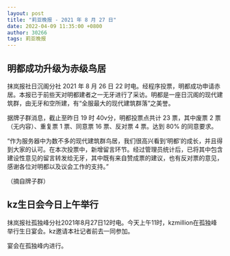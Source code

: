 ```yaml
---
layout: post
title: "莉亚晚报 - 2021 年 8 月 27 日"
date: 2022-04-09 11:35:00 +0800
author: 30266
tags: 莉亚晚报
---
```



## 明都成功升级为赤级鸟居
抹岚报社日沉阁分社 2021 年 8 月 26 日 22 时电。经程序投票，明都成功申请赤居。本报已于前些天对明都建者之一无牙进行了采访。明都是一座日沉阁的现代建筑群，由无牙和空所建，有“全服最大的现代建筑群落”之美誉。

据牌子群消息，截止至昨日 19 时 40v分，明都投票点共计 23 票，其中废票 2 票（无内容）、重复票 1 票、同意票 16 票、反对票 4 票。达到 80% 的同意要求。

“作为服务器中为数不多的现代建筑群鸟居，我们很高兴看到‘明都’的成长，并且得到大家的认可。在本次投票中，新增留言环节。经过管理员统计后，已将其中包含建设性意见的留言转发给无牙，其中既有来自赞成票的建议，也有反对票的意见，感谢各位对明都以及议会工作的支持。”

（摘自牌子群）

## kz生日会今日上午举行
抹岚报社孤独峰分社2021年8月27日12时电。今天上午11时，kzmillion在孤独峰举行生日宴会。kz邀请本社记者前去一同参加。

宴会在孤独峰内进行。